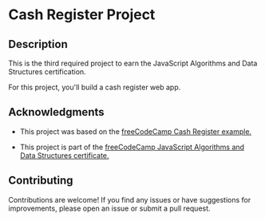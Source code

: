 # Cash Register Project

## Description

This is the third required project to earn the JavaScript Algorithms and Data Structures certification.

For this project, you'll build a cash register web app.

## Acknowledgments

- This project was based on the [freeCodeCamp Cash Register example.](https://cash-register.freecodecamp.rocks/)

- This project is part of the [freeCodeCamp JavaScript Algorithms and Data Structures certificate.](https://www.freecodecamp.org/learn/learn-javascript-algorithms-and-data-structures)

## Contributing

Contributions are welcome! If you find any issues or have suggestions for improvements, please open an issue or submit a pull request.
